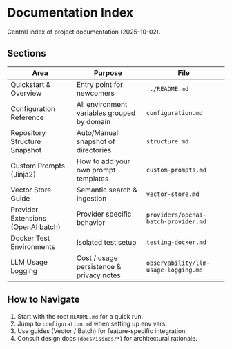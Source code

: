 # Documentation Index

Central index of project documentation (2025-10-02).

## Sections

| Area                               | Purpose                                     | File                                 |
| ---------------------------------- | ------------------------------------------- | ------------------------------------ |
| Quickstart & Overview              | Entry point for newcomers                   | `../README.md`                       |
| Configuration Reference            | All environment variables grouped by domain | `configuration.md`                   |
| Repository Structure Snapshot      | Auto/Manual snapshot of directories         | `structure.md`                       |
| Custom Prompts (Jinja2)            | How to add your own prompt templates        | `custom-prompts.md`                  |
| Vector Store Guide                 | Semantic search & ingestion                 | `vector-store.md`                    |
| Provider Extensions (OpenAI batch) | Provider specific behavior                  | `providers/openai-batch-provider.md` |
| Docker Test Environments           | Isolated test setup                         | `testing-docker.md`                  |
| LLM Usage Logging                  | Cost / usage persistence & privacy notes    | `observability/llm-usage-logging.md` |

## How to Navigate

1. Start with the root `README.md` for a quick run.
2. Jump to `configuration.md` when setting up env vars.
3. Use guides (Vector / Batch) for feature-specific integration.
4. Consult design docs (`docs/issues/*`) for architectural rationale.
